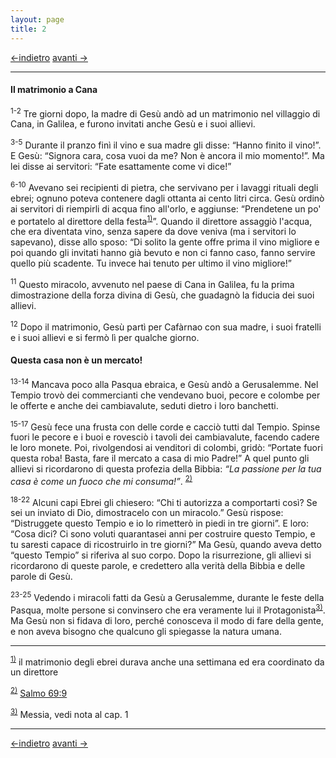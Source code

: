 ```yaml
---
layout: page
title: 2
---
```

[<-indietro](gv01.html) [avanti ->](gv03.html)

--------------------------------
#### Il matrimonio a Cana

<sup>1-2</sup> Tre giorni dopo, la madre di Gesù andò ad un matrimonio
nel villaggio di Cana, in Galilea, e furono invitati anche Gesù e i suoi
allievi.

<sup>3-5</sup> Durante il pranzo finì il vino e sua madre gli disse:
“Hanno finito il vino!”. E Gesù: “Signora cara, cosa vuoi da me? Non è
ancora il mio momento!”. Ma lei disse ai servitori: “Fate esattamente
come vi dice!”

<sup>6-10</sup> Avevano sei recipienti di pietra, che servivano per i
lavaggi rituali degli ebrei; ognuno poteva contenere dagli ottanta ai
cento litri circa. Gesù ordinò ai servitori di riempirli di acqua fino
all'orlo, e aggiunse: “Prendetene un po' e portatelo al direttore della
festa<sup><a href="#fn__1" id="fnt__1" class="fn_top">1)</a></sup>”.
Quando il direttore assaggiò l'acqua, che era diventata vino, senza
sapere da dove veniva (ma i servitori lo sapevano), disse allo sposo:
“Di solito la gente offre prima il vino migliore e poi quando gli
invitati hanno già bevuto e non ci fanno caso, fanno servire quello più
scadente. Tu invece hai tenuto per ultimo il vino migliore!”

<sup>11</sup> Questo miracolo, avvenuto nel paese di Cana in Galilea, fu
la prima dimostrazione della forza divina di Gesù, che guadagnò la
fiducia dei suoi allievi.

<sup>12</sup> Dopo il matrimonio, Gesù partì per Cafàrnao con sua madre,
i suoi fratelli e i suoi allievi e si fermò lì per qualche giorno.

#### Questa casa non è un mercato!

<sup>13-14</sup> Mancava poco alla Pasqua ebraica, e Gesù andò a
Gerusalemme. Nel Tempio trovò dei commercianti che vendevano buoi,
pecore e colombe per le offerte e anche dei cambiavalute, seduti dietro
i loro banchetti.

<sup>15-17</sup> Gesù fece una frusta con delle corde e cacciò tutti dal
Tempio. Spinse fuori le pecore e i buoi e rovesciò i tavoli dei
cambiavalute, facendo cadere le loro monete. Poi, rivolgendosi ai
venditori di colombi, gridò: “Portate fuori questa roba! Basta, fare il
mercato a casa di mio Padre!” A quel punto gli allievi si ricordarono di
questa profezia della Bibbia: *“La passione per la tua casa è come un
fuoco che mi consuma!”*.
<sup><a href="#fn__2" id="fnt__2" class="fn_top">2)</a></sup>

<sup>18-22</sup> Alcuni capi Ebrei gli chiesero: “Chi ti autorizza a
comportarti così? Se sei un inviato di Dio, dimostracelo con un
miracolo.” Gesù rispose: “Distruggete questo Tempio e io lo rimetterò in
piedi in tre giorni”. E loro: “Cosa dici? Ci sono voluti quarantasei
anni per costruire questo Tempio, e tu saresti capace di ricostruirlo in
tre giorni?” Ma Gesù, quando aveva detto “questo Tempio” si riferiva al
suo corpo. Dopo la risurrezione, gli allievi si ricordarono di queste
parole, e credettero alla verità della Bibbia e delle parole di Gesù.

<sup>23-25</sup> Vedendo i miracoli fatti da Gesù a Gerusalemme, durante
le feste della Pasqua, molte persone si convinsero che era veramente lui
il
Protagonista<sup><a href="#fn__3" id="fnt__3" class="fn_top">3)</a></sup>.
Ma Gesù non si fidava di loro, perché conosceva il modo di fare della
gente, e non aveva bisogno che qualcuno gli spiegasse la natura umana.

---------------------------------------
<sup><a href="#fnt__1" id="fn__1" class="fn_bot">1)</a></sup>
il matrimonio degli ebrei durava anche una settimana ed era coordinato
da un direttore

<sup><a href="#fnt__2" id="fn__2" class="fn_bot">2)</a></sup>
<a href="sal069" class="wikilink2" title="sal069">Salmo 69:9</a>

<sup><a href="#fnt__3" id="fn__3" class="fn_bot">3)</a></sup>
Messia, vedi nota al cap. 1

---------------------------------------
[<-indietro](gv01.html) [avanti ->](gv03.html)